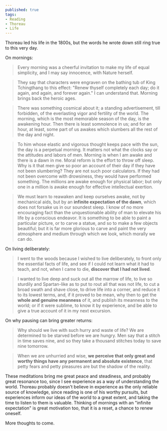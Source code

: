 ```yaml
---
published: true
tags:
- Reading
- Thoreau
- Life
---
```


Thoreau led his life in the 1800s, but the words he wrote down still ring true to this very day. 

On mornings:

> Every morning was a cheerful invitation to make my life of equal simplicity, and I may say innocence, with Nature herself.

> They say that characters were engraven on the bathing tub of King Tchingthang to this effect: "Renew thyself completely each day; do it again, and again, and forever again." I can understand that. Morning brings back the heroic ages.

> There was something cosmical about it; a standing advertisement, till forbidden, of the everlasting vigor and fertility of the world. The morning, which is the most memorable season of the day, is the awakening hour. Then there is least somnolence in us; and for an hour, at least, some part of us awakes which slumbers all the rest of the day and night. 

> To him whose elastic and vigorous thought keeps pace with the sun, the day is a perpetual morning. It matters not what the clocks say or the attitudes and labors of men. Morning is when I am awake and there is a dawn in me. Moral reform is the effort to throw off sleep. Why is it that men give so poor an account of their day if they have not been slumbering? They are not such poor calculators. If they had not been overcome with drowsiness, they would have performed something. The millions are awake enough for physical labor; but only one in a million is awake enough for effective intellectual exertion.

> We must learn to reawaken and keep ourselves awake, not by mechanical aids, but by an **infinite expectation of the dawn**, which does not forsake us in our soundest sleep. I know of no more encouraging fact than the unquestionable ability of man to elevate his life by a conscious endeavor. It is something to be able to paint a particular picture, or to carve a statue, and so to make a few objects beautiful; but it is far more glorious to carve and paint the very atmosphere and medium through which we look, which morally we can do.

On living deliberately:

> I went to the woods because I wished to live deliberately, to front only the essential facts of life, and see if I could not learn what it had to teach, and not, when I came to die, **discover that I had not lived**.

> I wanted to live deep and suck out all the marrow of life, to live so sturdily and Spartan-like as to put to rout all that was not life, to cut a broad swath and shave close, to drive life into a corner, and reduce it to its lowest terms, and, if it proved to be mean, why then to get the **whole and genuine meanness** of it, and publish its meanness to the world; or if it were sublime, to know it by experience, and be able to give a true account of it in my next excursion.

On why pausing can bring greater returns:

> Why should we live with such hurry and waste of life? We are determined to be starved before we are hungry. Men say that a stitch in time saves nine, and so they take a thousand stitches today to save nine tomorrow.

> When we are unhurried and wise, **we perceive that only great and worthy things have any permanent and absolute existence**, that petty fears and petty pleasures are but the shadow of the reality.

These meditations bring me great peace and steadiness, and probably great resonance too, since I see experience as a way of understanding the world. Thoreau probably doesn't believe in experience as the only reliable source of knowledge, since reading is one of his worthy pursuits, but experiences inform our ideas of the world to a great extent, and taking the time to listen to them is valuable. Thinking of mornings with an "infinite expectation" is great motivation too, that it is a reset, a chance to renew oneself. 

More thoughts to come.